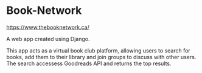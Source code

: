 # Book-Network

https://www.thebooknetwork.ca/

A web app created using Django.

This app acts as a virtual book club platform, allowing users to search for books, add them to their library and join groups to discuss with other users.
The search accessess Goodreads API and returns the top results.

